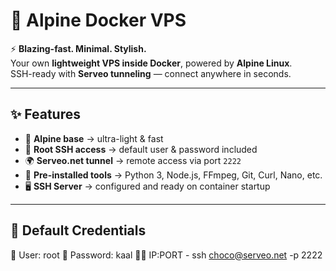 # 🚀 Alpine Docker VPS  

⚡ **Blazing-fast. Minimal. Stylish.**  
Your own **lightweight VPS inside Docker**, powered by **Alpine Linux**.  
SSH-ready with **Serveo tunneling** — connect anywhere in seconds.  

---

## ✨ Features
- 🐋 **Alpine base** → ultra-light & fast  
- 🔑 **Root SSH access** → default user & password included  
- 🌍 **Serveo.net tunnel** → remote access via port `2222`  
- 🎨 **Pre-installed tools** → Python 3, Node.js, FFmpeg, Git, Curl, Nano, etc.  
- 🖥️ **SSH Server** → configured and ready on container startup  

---

## 🔑 Default Credentials
👤 User: root
🔑 Password: kaal
⛓️‍💥 IP:PORT - ssh choco@serveo.net -p 2222
